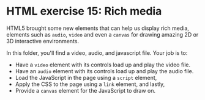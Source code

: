 # HTML exercise 15: Rich media

HTML5 brought some new elements that can help us display rich media, elements such as `audio`, `video` and even a `canvas` for drawing amazing 2D or 3D interactive environments.

In this folder, you'll find a video, audio, and javascript file. Your job is to:

- Have a `video` element with its controls load up and play the video file.
- Have an `audio` element with its controls load up and play the audio file.
- Load the JavaScript in the page using a `script` element,
- Apply the CSS to the page using a `link` element, and lastly,
- Provide a `canvas` element for the JavaScript to draw on.

